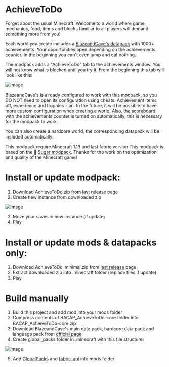 # AchieveToDo

Forget about the usual Minecraft. Welcome to a world where game mechanics, food, items and blocks familiar to all players will demand something more from you!

Each world you create includes a [BlazeandCave's datapack](https://www.planetminecraft.com/data-pack/blazeandcave-s-advancements-pack-1-12/) with 1000+ achievements. Your opportunities open depending on the achievements counter. In the beginning you can't even jump and eat nothing. 

The modpack adds a "AchieveToDo" tab to the achievements window. You will not know what is blocked until you try it. From the beginning this tab will look like this:

![image](https://user-images.githubusercontent.com/96978370/200839325-67781720-c128-49e4-b855-dfdf1d92e93c.png)

BlazeandCave's is already configured to work with this modpack, so you DO NOT need to open its configuration using cheats. Achievement items off, experience and trophies - on. In the future, it will be possible to have more custom configuration when creating a world. Also, the scoreboard with the achievements counter is turned on automatically, this is necessary for the modpack to work.

You can also create a hardcore world, the corresponding datapack will be included automatically.

This modpack require Minecraft 1.19 and last fabric version
This modpack is based on the 💜 [Sugar modpack](https://modrinth.com/modpack/sugar). Thanks for the work on the optimization and quality of the Minecraft game!

# Install or update modpack:
1. Download AchieveToDo.zip from [last release](https://github.com/diskree/AchieveToDo/releases/latest) page
2. Create new instance from downloaded zip

![image](https://user-images.githubusercontent.com/96978370/200134244-2ac599e9-40d3-456e-880c-81d43edd21c5.png)

3. Move your saves in new instance (if update)
4. Play

# Install or update mods & datapacks only:
1. Download AchieveToDo_minimal.zip from [last release](https://github.com/diskree/AchieveToDo/releases/latest) page
2. Extract downloaded zip into .minecraft folder (replace files if update)
3. Play

# Build manually
1. Build this project and add mod into your mods folder
2. Compress contents of BACAP_AchieveToDo-core folder into BACAP_AchieveToDo-core.zip
3. Download BlazeandCave's main data pack, hardcore data pack and language pack from [official page](https://www.planetminecraft.com/data-pack/blazeandcave-s-advancements-pack-1-12/) 
4. Create global_packs folder in .minecraft with this file structure:

![image](https://user-images.githubusercontent.com/96978370/200697614-d610b695-c750-4c38-a23b-b8562ff2ba60.png)

5. Add [GlobalPacks](https://www.curseforge.com/minecraft/mc-mods/drp-global-datapack) and [fabric-api](https://www.curseforge.com/minecraft/mc-mods/fabric-api) into mods folder
